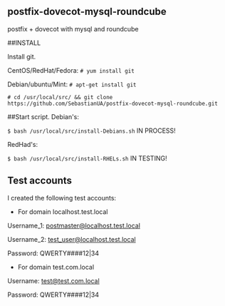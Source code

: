 ## postfix-dovecot-mysql-roundcube
postfix + dovecot with mysql and roundcube


##INSTALL

Install git.

CentOS/RedHat/Fedora:
`# yum install git`

Debian/ubuntu/Mint:
`# apt-get install git`

`# cd /usr/local/src/ && git clone https://github.com/SebastianUA/postfix-dovecot-mysql-roundcube.git`

##Start script.
Debian's:

`$ bash /usr/local/src/install-Debians.sh` IN PROCESS!

RedHad's:

`$ bash /usr/local/src/install-RHELs.sh` IN TESTING!


## Test accounts 

I created the following test accounts:

- For domain localhost.test.local

Username_1: postmaster@localhost.test.local

Username_2: test_user@localhost.test.local

Password:   QWERTY####12|34

- For domain test.com.local

Username: test@test.com.local

Password: QWERTY####12|34







